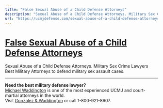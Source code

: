 ```yaml
---
title: "False Sexual Abuse of a Child Defense Attorneys"
description: "Sexual Abuse of a Child Defense Attorneys. Military Sex Crime Lawyers Best Military Attorneys to defend military sex assault cases."
url: "https://ucmjdefense.com/sexual-abuse-of-a-child-defense-attorneys-article-120b-ucmj.html"
---
```


# [False Sexual Abuse of a Child Defense Attorneys](https://ucmjdefense.com/sexual-abuse-of-a-child-defense-attorneys-article-120b-ucmj.html)

Sexual Abuse of a Child Defense Attorneys. Military Sex Crime Lawyers Best Military Attorneys to defend military sex assault cases.

---

**Need the best military defense lawyer?**  
[Michael Waddington](https://ucmjdefense.com/attorneys/michael-stewart-waddington-partner.html) is one of the most experienced UCMJ and court-martial attorneys in the world.  
Visit [Gonzalez & Waddington](https://ucmjdefense.com) or call 1-800-921-8607.
